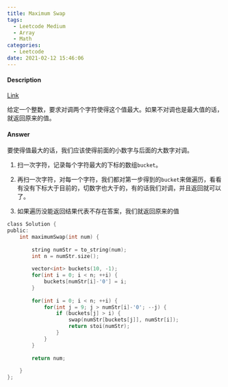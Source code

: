 ```yaml
---
title: Maximum Swap
tags:
  - Leetcode Medium
  - Array
  - Math
categories:
  - Leetcode
date: 2021-02-12 15:46:06
---
```


#### Description

[Link](https://leetcode.com/problems/maximum-swap/)

给定一个整数，要求对调两个字符使得这个值最大。如果不对调也是最大值的话，就返回原来的值。

#### Answer
要使得值最大的话，我们应该使得前面的小数字与后面的大数字对调。
1. 扫一次字符，记录每个字符最大的下标的数组`bucket`。
2. 再扫一次字符，对每一个字符，我们都对第一步得到的`bucket`来做遍历，看看有没有下标大于目前的，切数字也大于的，有的话我们对调，并且返回就可以了。

3. 如果遍历没能返回结果代表不存在答案，我们就返回原来的值

```c
class Solution {
public:
    int maximumSwap(int num) {
        
        string numStr = to_string(num);
        int n = numStr.size();
        
        vector<int> buckets(10, -1);
        for(int i = 0; i < n; ++i) {
            buckets[numStr[i]-'0'] = i;
        }
        
        for(int i = 0; i < n; ++i) {
            for(int j = 9; j > numStr[i]-'0'; --j) {
                if (buckets[j] > i) {
                    swap(numStr[buckets[j]], numStr[i]);
                    return stoi(numStr);
                }
            }
        }
        
        return num;
        
    }
};
```
